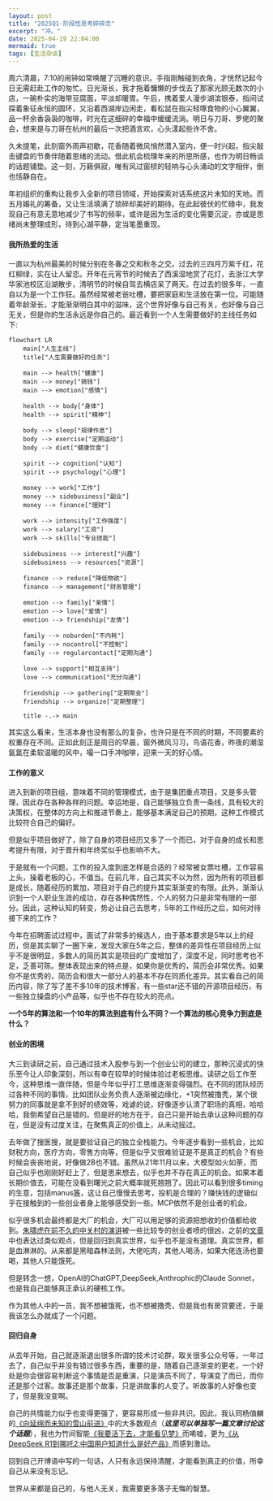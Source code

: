 ```yaml
---
layout: post
title: "2025Q1-阶段性思考碎碎念"
excerpt: "冲。"
date: 2025-04-19 22:04:00
mermaid: true
tags: [生活杂谈]
---
```


周六清晨，7:10的闹钟如常唤醒了沉睡的意识。手指刚触碰到衣角，才恍然记起今日无需赶赴工作的匆忙。日光渐长，我才拖着慵懒的步伐去了那家光顾无数次的小店，一碗朴实的海带豆腐面，平淡却暖胃。午后，携着爱人漫步湖滨银泰，指间试探着象征永恒的圆环，又沿着西湖岸边闲走，看松鼠在指尖轻啄食物的小心翼翼，品一杯余香袅袅的咖啡，时光在这细碎的幸福中缓缓流淌。明日与刀哥、罗佬的聚会，想来是与刀哥在杭州的最后一次把酒言欢，心头漾起些许不舍。

久未提笔，此刻窗外雨声初歇，花香随着微风悄然潜入室内，便一时兴起，指尖敲击键盘的节奏伴随着思绪的流动。借此机会梳理年来的所思所感，也作为明日畅谈的话题铺垫。这一刻，万籁俱寂，唯有风过窗棂的轻响与心头涌动的文字相伴，倒也恬静自在。

年初组织的重构让我步入全新的项目领域，开始探索对话系统这片未知的天地。而五月婚礼的筹备，又让生活填满了琐碎却美好的期待。在此起彼伏的忙碌中，我发现自己有意无意地减少了书写的频率，或许是因为生活的变化需要沉淀，亦或是思绪尚未整理成形，待到心湖平静，定当笔墨重现。


#### 我所热爱的生活

一直以为杭州最美的时候分别在冬春之交和秋冬之交。过去的三四月万紫千红，花红柳绿，实在让人留恋。开年在元宵节的时候去了西溪湿地赏了花灯，去浙江大学华家池校区沿湖散步，清明节的时候自驾去横店呆了两天。在过去的很多年，一直自以为是一个工作狂。虽然经常被老爸吐槽，要把家庭和生活放在第一位。可能随着年龄渐长，才能渐渐明白其中的滋味，这个世界好像与自己有关，也好像与自己无关，但是你的生活永远是你自己的。最近看到一个人生需要做好的主线任务如下:

```mermaid
flowchart LR
    main["人生主线"]
    title["人生需要做好的任务"]
    
    main --> health["健康"]
    main --> money["搞钱"]
    main --> emotion["感情"]
    
    health --> body["身体"]
    health --> spirit["精神"]
    
    body --> sleep["规律作息"]
    body --> exercise["定期运动"]
    body --> diet["健康饮食"]
    
    spirit --> cognition["认知"]
    spirit --> psychology["心理"]
    
    money --> work["工作"]
    money --> sidebusiness["副业"]
    money --> finance["理财"]
    
    work --> intensity["工作强度"]
    work --> salary["工资"]
    work --> skills["专业技能"]
    
    sidebusiness --> interest["兴趣"]
    sidebusiness --> resources["资源"]
    
    finance --> reduce["降低物欲"]
    finance --> management["财务管理"]
    
    emotion --> family["亲情"]
    emotion --> love["爱情"]
    emotion --> friendship["友情"]
    
    family --> noburden["不内耗"]
    family --> nocontrol["不控制"]
    family --> regularcontact["定期沟通"]
    
    love --> support["相互支持"]
    love --> communication["充分沟通"]
    
    friendship --> gathering["定期聚会"]
    friendship --> organize["定期整理"]
    
    title -.-> main
```

其实这么看来，生活本身也没有那么的复杂，也许只是在不同的时期，不同要素的权重存在不同。正如此刻正是周日的早晨，窗外微风习习，鸟语花香，昨夜的潮湿氤氲在柔软温暖的风中，嘬一口手冲咖啡，迎来一天的好心情。


#### 工作的意义

进入到新的项目组，意味着不同的管理模式，由于是集团重点项目，又是多头管理，因此存在各种各样的问题。幸运地是，自己能够独立负责一条线，具有较大的决策权，在整体的方向上和推进节奏上，能够基本满足自己的预期，这种工作模式比较符合自己的偏好。

但是似乎项目做好了，除了自身的项目经历又多了一个而已，对于自身的成长和思考提升有限，对于晋升和年终奖似乎也影响不大。

于是就有一个问题，工作的投入度到底怎样是合适的？经常被女票吐槽，工作容易上头，操着老板的心，不值当。在前几年，自己其实不以为然，因为所有的项目都是成长，随着经历的累加，项目对于自己的提升其实渐渐变的有限。此外，渐渐认识到一个人职业生涯的成功，存在各种偶然性，个人的努力只是非常有限的一部分。因此，这种认知的转变，势必让自己去思考，5年的工作经历之后，如何对待接下来的工作？

今年在招聘面试过程中，面试了非常多的候选人，由于基本要求是5年以上的经历，但是其实聊了一圈下来，发现大家在5年之后，整体的差异性在项目经历上似乎不是很明显，多数人的简历其实是项目的广度增加了，深度不足，同时思考也不足，乏善可陈。整体表现出来的特点是，如果你是优秀的，简历会非常优秀。如果你不是优秀的，简历会和很大一部分人的基本不存在同质化差异。其实看自己的简历内容，除了写了差不多10年的技术博客，有一些star还不错的开源项目经历，有一些独立操盘的小产品等，似乎也不存在较大的亮点。

**一个5年的算法和一个10年的算法到底有什么不同？一个算法的核心竞争力到底是什么？**

#### 创业的困境

大三到读研之前，自己通过技术入股参与到一个创业公司的建立，那种沉浸式的快乐至今让人印象深刻，所以有幸在较早的时候体验过老板思维。读研之后工作至今，这种思维一直伴随，但是今年似乎打工思维逐渐变得强烈。在不同的团队经历过各种不同的事情，比如团队业务负责人逐渐被边缘化，+1突然被撸秃，某个很努力的同事就是拿不到好的绩效等，戏谑的说，好像逐步认清了职场的真相，哈哈哈，我倒希望自己是错的。但是好的地方在于，自己只是开始去承认这种问题的存在，但是没有过度关注，在聚焦真正的价值上，从未动摇过。

去年做了搜医搜，就是要验证自己的独立全栈能力。今年逐步看到一些机会，比如财税方向，医疗方向，零售方向等，但是似乎又很难验证是不是真正的机会？有些时候会丧丧地说，好像做2B也不错。虽然从21年11月以来，大模型如火如荼，而自己似乎也刚刚好赶上了，但是思来想去，似乎也并不存在真正的机会。如果本着长期价值去，可能在没看到曙光之前大概率就死翘翘了。因此可以看到很多timing的生意，包括manus[等](https://www.163.com/dy/article/JT9Q9KN505567EZL.html)，这让自己慢慢去思考，投机是合理的？赚快钱的逻辑似乎在接触到的一些创业者身上能够感受到一些。MCP依然不是创业者的机会。

似乎很多机会最终都是大厂的机会，大厂可以用足够的资源把想收的价值都给收到。[朱啸虎在前不久的中关村的演讲](https://mp.weixin.qq.com/s/KrteaOl9W0yYuvE02H3PbA)被一些比较专的创业者喷的很凶，之前的[文章](https://baijiahao.baidu.com/s?id=1818136497037185489&wfr=spider&for=pc)中也表达过类似观点，但是回归到真实世界，似乎也不是没有道理。真实世界，都是血淋淋的。从来都是黑暗森林法则，大佬吃肉，其他人喝汤，如果大佬连汤也要喝，其他人只能饿死。

但是转念一想，OpenAI的ChatGPT,DeepSeek,Anthrophic的Claude Sonnet，也是我自己能够真正承认的硬核工作。

作为其他人中的一员，我不想被饿死，也不想被撸秃，但是我也有房贷要还，于是我该怎么办就成了一个问题。


#### 回归自身

从去年开始，自己就逐渐退出很多所谓的技术讨论群，取关很多公众号等，一年过去了，自己似乎并没有错过很多东西，重要的是，随着自己逐渐变的更老，一个好处是你会很容易判断这个事情是否是重演，只是演员不同了，导演变了而已，而你还是那个过客。故事还是那个故事，只是讲故事的人变了。听故事的人好像也变了，但是我没变啊。

自己的共情能力似乎也变得更强了，更容易形成一些非共识。因此，我认同杨值麟的[《向延绵而未知的雪山前进》](https://36kr.com/p/2677672437708552)中的大多数观点（_**这里可以单独写一篇文章讨论这个话题**_），我也为竹间智能[《我要活下去，才能看见梦》](https://baijiahao.baidu.com/s?id=1792287353781193640&wfr=spider&for=pc)而唏嘘，更为[《从DeepSeek R1到哪吒2:中国用户知道什么是好产品》](https://www.notion.so/zhpmatrix/DeepSeek-R1-2-19468ac27add80fa96cae5300454b924?pvs=4)而感到激动。

回到自己开博语中写的一句话，人只有永远保持清醒，才能看到真正的价值，所幸自己从来没有忘记。

世界从来都是自己的，与他人无关，我需要更多落子无悔的智慧。

